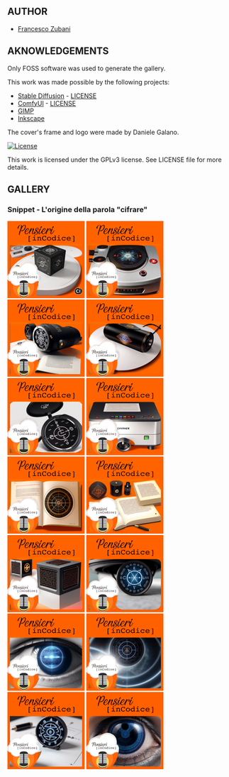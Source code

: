 ## AUTHOR

- [Francesco Zubani](https://www.linkedin.com/in/francesco-zubani-5957081a6/)

## AKNOWLEDGEMENTS

Only FOSS software was used to generate the gallery.

This work was made possible by the following projects:

- [Stable Diffusion](https://github.com/CompVis/stable-diffusion) - [LICENSE](https://github.com/CompVis/stable-diffusion/blob/main/LICENSE)
- [ComfyUI](https://github.com/comfyanonymous/ComfyUI) - [LICENSE](https://github.com/comfyanonymous/ComfyUI/blob/master/LICENSE)
- [GIMP](https://www.gimp.org/)
- [Inkscape](https://inkscape.org/)

The cover's frame and logo were made by Daniele Galano.

[![License](https://img.shields.io/badge/License-GPL%20v3-blue.svg)](http://www.gnu.org/licenses/gpl-3.0)

This work is licensed under the GPLv3 license.
See LICENSE file for more details.

## GALLERY

### Snippet - L'origine della parola "cifrare"

<div class="gallery">
  <a href="PIC77_01.png"><img class="thumbnail" src="./thumbs/PIC77_01.png" alt="PIC77_01"></a>
  <a href="PIC77_02.png"><img class="thumbnail" src="./thumbs/PIC77_02.png" alt="PIC77_02"></a>
  <a href="PIC77_03.png"><img class="thumbnail" src="./thumbs/PIC77_03.png" alt="PIC77_03"></a>
  <a href="PIC77_04.png"><img class="thumbnail" src="./thumbs/PIC77_04.png" alt="PIC77_04"></a>
  <a href="PIC77_05.png"><img class="thumbnail" src="./thumbs/PIC77_05.png" alt="PIC77_05"></a>
  <a href="PIC77_06.png"><img class="thumbnail" src="./thumbs/PIC77_06.png" alt="PIC77_06"></a>
  <a href="PIC77_07.png"><img class="thumbnail" src="./thumbs/PIC77_07.png" alt="PIC77_07"></a>
  <a href="PIC77_08.png"><img class="thumbnail" src="./thumbs/PIC77_08.png" alt="PIC77_08"></a>
  <a href="PIC77_09.png"><img class="thumbnail" src="./thumbs/PIC77_09.png" alt="PIC77_09"></a>
  <a href="PIC77_10.png"><img class="thumbnail" src="./thumbs/PIC77_10.png" alt="PIC77_10"></a>
  <a href="PIC77_11.png"><img class="thumbnail" src="./thumbs/PIC77_11.png" alt="PIC77_11"></a>
  <a href="PIC77_12.png"><img class="thumbnail" src="./thumbs/PIC77_12.png" alt="PIC77_12"></a>
  <a href="PIC77_13.png"><img class="thumbnail" src="./thumbs/PIC77_13.png" alt="PIC77_13"></a>
  <a href="PIC77_14.png"><img class="thumbnail" src="./thumbs/PIC77_14.png" alt="PIC77_14"></a>
</div>
</body>
</html>
